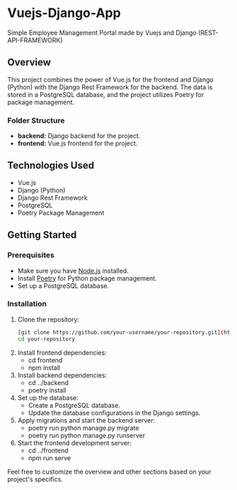 # Vuejs-Django-App

Simple Employee Management Portal made by Vuejs and Django (REST-API-FRAMEWORK)

## Overview

This project combines the power of Vue.js for the frontend and Django (Python) 
with the Django Rest Framework for the backend. The data is stored in a PostgreSQL 
database, and the project utilizes Poetry for package management.

### Folder Structure
- **backend:** Django backend for the project.
- **frontend:** Vue.js frontend for the project.

## Technologies Used
- Vue.js
- Django (Python)
- Django Rest Framework
- PostgreSQL
- Poetry Package Management

## Getting Started

### Prerequisites
- Make sure you have [Node.js](https://nodejs.org/) installed.
- Install [Poetry](https://python-poetry.org/) for Python package management.
- Set up a PostgreSQL database.

### Installation
1. Clone the repository:
   ```bash
   [git clone https://github.com/your-username/your-repository.git](https://github.com/chrstncleofas/Vuejs-Django-App.git)
   cd your-repository

1. Install frontend dependencies:
   - cd frontend
   - npm install
2. Install backend dependencies:
   - cd ../backend
   - poetry install
3. Set up the database:
   - Create a PostgreSQL database.
   - Update the database configurations in the Django settings.
4. Apply migrations and start the backend server:
   - poetry run python manage.py migrate
   - poetry run python manage.py runserver
5. Start the frontend development server:
   - cd ../frontend
   - npm run serve

Feel free to customize the overview and other sections based on your project's specifics.
